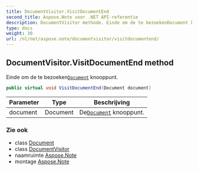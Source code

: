 ```yaml
---
title: DocumentVisitor.VisitDocumentEnd
second_title: Aspose.Note voor .NET API-referentie
description: DocumentVisitor methode. Einde om de te bezoekenDocument knooppunt.
type: docs
weight: 30
url: /nl/net/aspose.note/documentvisitor/visitdocumentend/
---
```

## DocumentVisitor.VisitDocumentEnd method

Einde om de te bezoeken[`Document`](../../document/) knooppunt.

```csharp
public virtual void VisitDocumentEnd(Document document)
```

| Parameter | Type | Beschrijving |
| --- | --- | --- |
| document | Document | De[`Document`](../../document/) knooppunt. |

### Zie ook

* class [Document](../../document/)
* class [DocumentVisitor](../)
* naamruimte [Aspose.Note](../../documentvisitor/)
* montage [Aspose.Note](../../../)


